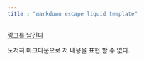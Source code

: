 ```yaml
---
title : "markdown escape liquid template"
---
```


[링크를 남긴다](https://stackoverflow.com/questions/3426182/how-to-escape-liquid-template-tags/5866429#5866429)

도저히 마크다운으로 저 내용을 표현 할 수 없다.
